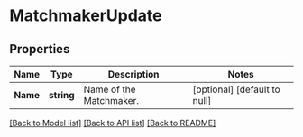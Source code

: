 # MatchmakerUpdate

## Properties
Name | Type | Description | Notes
------------ | ------------- | ------------- | -------------
**Name** | **string** | Name of the Matchmaker. | [optional] [default to null]

[[Back to Model list]](../README.md#documentation-for-models) [[Back to API list]](../README.md#documentation-for-api-endpoints) [[Back to README]](../README.md)


